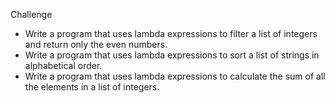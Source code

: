 Challenge

- Write a program that uses lambda expressions to filter a list of integers and return only the even numbers.
- Write a program that uses lambda expressions to sort a list of strings in alphabetical order.
- Write a program that uses lambda expressions to calculate the sum of all the elements in a list of integers.
